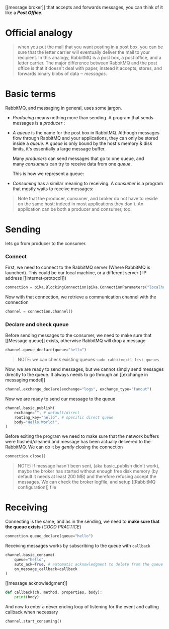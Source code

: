 [[message broker]] that accepts and forwards messages, you can think of it like a ***Post Office***.

# Official analogy
> when you put the mail that you want posting in a post box, you can be sure that the letter carrier will eventually deliver the mail to your recipient. In this analogy, RabbitMQ is a post box, a post office, and a letter carrier.
>The major difference between RabbitMQ and the post office is that it doesn't deal with paper, instead it accepts, stores, and forwards binary blobs of data ‒ _messages_.

# Basic terms
RabbitMQ, and messaging in general, uses some jargon.

- _Producing_ means nothing more than sending. A program that sends messages is a _producer_ :
    
- _A queue_ is the name for the post box in RabbitMQ. Although messages flow through RabbitMQ and your applications, they can only be stored inside a _queue_. A _queue_ is only bound by the host's memory & disk limits, it's essentially a large message buffer.
    
    Many _producers_ can send messages that go to one queue, and many _consumers_ can try to receive data from one _queue_.
    
    This is how we represent a queue:
    
- _Consuming_ has a similar meaning to receiving. A _consumer_ is a program that mostly waits to receive messages:
    

> Note that the producer, consumer, and broker do not have to reside on the same host; indeed in most applications they don't. An application can be both a producer and consumer, too.



# Sending

lets go from producer to the consumer.

### Connect
First, we need to connect to the RabbitMQ server (Where RabbitMQ is launched).
This could be our local machine, or a different server ( IP address [[internet-protocol]])
```python
connection = pika.BlockingConnection(pika.ConnectionParameters("localhost"))
```
Now with that connection, we retrieve a communication channel with the connection
```python
channel = connection.channel()
```


### Declare and check queue
Before sending messages to the consumer, we need to make sure that [[Message queue]] exists, otherwise RabbitMQ will drop a message
```python
channel.queue_declare(queue="hello")
```
> NOTE: we can check existing queues `sudo rabbitmqctl list_queues`

Now, we are ready to send messages, but we cannot simply send messages directly to the queue. It always needs to go through an [[exchange in messaging model]]

```python
channel.exchange_declare(exchange="logs", exchange_type="fanout")
```


Now we are ready to send our message to the queue

```python
channel.basic_publish(
	exchange="", # default/direct
	routing_key="hello", # specific direct queue
	body="Hello World!",
)
```

Before exiting the program we need to make sure that the network buffers were flushed/cleaned and message has been actually delivered to the RabbitMQ.
We can do it by *gently* closing the connection
```python
connection.close()
```

> NOTE: If message hasn't been sent, (aka basic_publish didn't work), maybe the broker has started without enough free disk memory (by default it needs at least 200 MB) and therefore refusing accept the messages.
> We can check the broker logfile, and setup [[RabbitMQ configuration]] file


# Receiving
Connecting is the same, and as in the sending, we need to **make sure that the queue exists** (*GOOD PRACTICE*)
```python
connection.queue_declare(queue="hello")
```

Receiving messages works by subscribing to the queue with `callback`

```python
channel.basic_consume(
	queue="hello",
	auto_ack=True, # automatic acknowledgment to delete from the queue
	on_message_callback=callback
)
```
[[message acknowledgment]]

```python
def callback(ch, method, properties, body):
	print(body)
```

And now to enter a never ending loop of listening for the event and calling callback when necessary
```python
channel.start_consuming()
```